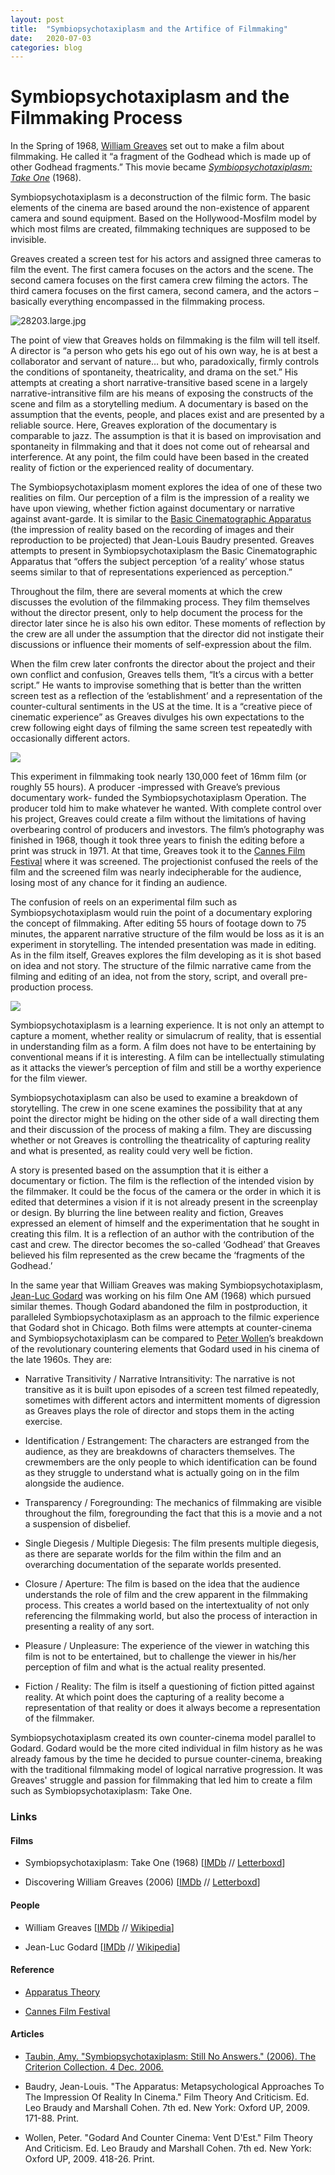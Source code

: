 ```yaml
---
layout: post
title:  "Symbiopsychotaxiplasm and the Artifice of Filmmaking"
date:   2020-07-03
categories: blog
---
```

# Symbiopsychotaxiplasm and the Filmmaking Process

In the Spring of 1968, [William Greaves](https://www.imdb.com/name/nm0337348) set out to make a film about filmmaking. He called it “a fragment of the Godhead which is made up of other Godhead fragments.” This movie became *[Symbiopsychotaxiplasm: Take One](https://www.imdb.com/title/tt0296881)* (1968).

Symbiopsychotaxiplasm is a deconstruction of the filmic form. The basic elements of the cinema are based around the non-existence of apparent camera and sound equipment. Based on the Hollywood-Mosfilm model by which most films are created, filmmaking techniques are supposed to be invisible.

Greaves created a screen test for his actors and assigned three cameras to film the event. The first camera focuses on the actors and the scene. The second camera focuses on the first camera crew filming the actors. The third camera focuses on the first camera, second camera, and the actors –basically everything encompassed in the filmmaking process.

![28203.large.jpg](https://images.squarespace-cdn.com/content/v1/5e13b779a521ce05b02b31c9/1600892504280-WT24AS53RBU94P4IIZM3/28203.large.jpg)

The point of view that Greaves holds on filmmaking is the film will tell itself. A director is “a person who gets his ego out of his own way, he is at best a collaborator and servant of nature… but who, paradoxically, firmly controls the conditions of spontaneity, theatricality, and drama on the set.” His attempts at creating a short narrative-transitive based scene in a largely narrative-intransitive film are his means of exposing the constructs of the scene and film as a storytelling medium. A documentary is based on the assumption that the events, people, and places exist and are presented by a reliable source. Here, Greaves exploration of the documentary is comparable to jazz. The assumption is that it is based on improvisation and spontaneity in filmmaking and that it does not come out of rehearsal and interference. At any point, the film could have been based in the created reality of fiction or the experienced reality of documentary.

The Symbiopsychotaxiplasm moment explores the idea of one of these two realities on film. Our perception of a film is the impression of a reality we have upon viewing, whether fiction against documentary or narrative against avant-garde. It is similar to the [Basic Cinematographic Apparatus](https://en.wikipedia.org/wiki/Apparatus_theory) (the impression of reality based on the recording of images and their reproduction to be projected) that Jean-Louis Baudry presented. Greaves attempts to present in Symbiopsychotaxiplasm the Basic Cinematographic Apparatus that “offers the subject perception ‘of a reality’ whose status seems similar to that of representations experienced as perception.”

Throughout the film, there are several moments at which the crew discusses the evolution of the filmmaking process. They film themselves without the director present, only to help document the process for the director later since he is also his own editor. These moments of reflection by the crew are all under the assumption that the director did not instigate their discussions or influence their moments of self-expression about the film.

When the film crew later confronts the director about the project and their own conflict and confusion, Greaves tells them, “It’s a circus with a better script.” He wants to improvise something that is better than the written screen test as a reflection of the ‘establishment’ and a representation of the counter-cultural sentiments in the US at the time. It is a “creative piece of cinematic experience” as Greaves divulges his own expectations to the crew following eight days of filming the same screen test repeatedly with occasionally different actors.

![](https://images.squarespace-cdn.com/content/v1/5e13b779a521ce05b02b31c9/1600893014008-ALTSUH2WW0ZNX95DYC5S/image-asset.jpeg)

This experiment in filmmaking took nearly 130,000 feet of 16mm film (or roughly 55 hours). A producer -impressed with Greave’s previous documentary work- funded the Symbiopsychotaxiplasm Operation. The producer told him to make whatever he wanted. With complete control over his project, Greaves could create a film without the limitations of having overbearing control of producers and investors. The film’s photography was finished in 1968, though it took three years to finish the editing before a print was struck in 1971. At that time, Greaves took it to the [Cannes Film Festival](https://en.wikipedia.org/wiki/Cannes_Film_Festival) where it was screened. The projectionist confused the reels of the film and the screened film was nearly indecipherable for the audience, losing most of any chance for it finding an audience.

The confusion of reels on an experimental film such as Symbiopsychotaxiplasm would ruin the point of a documentary exploring the concept of filmmaking. After editing 55 hours of footage down to 75 minutes, the apparent narrative structure of the film would be loss as it is an experiment in storytelling. The intended presentation was made in editing. As in the film itself, Greaves explores the film developing as it is shot based on idea and not story. The structure of the filmic narrative came from the filming and editing of an idea, not from the story, script, and overall pre-production process.

![](https://images.squarespace-cdn.com/content/v1/5e13b779a521ce05b02b31c9/1600892532903-900RXYECJ4SXS82GKKHL/image-asset.jpeg)

Symbiopsychotaxiplasm is a learning experience. It is not only an attempt to capture a moment, whether reality or simulacrum of reality, that is essential in understanding film as a form. A film does not have to be entertaining by conventional means if it is interesting. A film can be intellectually stimulating as it attacks the viewer’s perception of film and still be a worthy experience for the film viewer.

Symbiopsychotaxiplasm can also be used to examine a breakdown of storytelling. The crew in one scene examines the possibility that at any point the director might be hiding on the other side of a wall directing them and their discussion of the process of making a film. They are discussing whether or not Greaves is controlling the theatricality of capturing reality and what is presented, as reality could very well be fiction.

A story is presented based on the assumption that it is either a documentary or fiction. The film is the reflection of the intended vision by the filmmaker. It could be the focus of the camera or the order in which it is edited that determines a vision if it is not already present in the screenplay or design. By blurring the line between reality and fiction, Greaves expressed an element of himself and the experimentation that he sought in creating this film. It is a reflection of an author with the contribution of the cast and crew. The director becomes the so-called ‘Godhead’ that Greaves believed his film represented as the crew became the ‘fragments of the Godhead.’

In the same year that William Greaves was making Symbiopsychotaxiplasm, [Jean-Luc Godard](https://www.imdb.com/name/nm0000419) was working on his film One AM (1968) which pursued similar themes. Though Godard abandoned the film in postproduction, it paralleled Symbiopsychotaxiplasm as an approach to the filmic experience that Godard shot in Chicago. Both films were attempts at counter-cinema and Symbiopsychotaxiplasm can be compared to [Peter Wollen](https://en.wikipedia.org/wiki/Peter_Wollen)’s breakdown of the revolutionary countering elements that Godard used in his cinema of the late 1960s. They are:

*   Narrative Transitivity / Narrative Intransitivity: The narrative is not transitive as it is built upon episodes of a screen test filmed repeatedly, sometimes with different actors and intermittent moments of digression as Greaves plays the role of director and stops them in the acting exercise.
    
*   Identification / Estrangement: The characters are estranged from the audience, as they are breakdowns of characters themselves. The crewmembers are the only people to which identification can be found as they struggle to understand what is actually going on in the film alongside the audience.
    
*   Transparency / Foregrounding: The mechanics of filmmaking are visible throughout the film, foregrounding the fact that this is a movie and a not a suspension of disbelief.
    
*   Single Diegesis / Multiple Diegesis: The film presents multiple diegesis, as there are separate worlds for the film within the film and an overarching documentation of the separate worlds presented.
    
*   Closure / Aperture: The film is based on the idea that the audience understands the role of film and the crew apparent in the filmmaking process. This creates a world based on the intertextuality of not only referencing the filmmaking world, but also the process of interaction in presenting a reality of any sort.
    
*   Pleasure / Unpleasure: The experience of the viewer in watching this film is not to be entertained, but to challenge the viewer in his/her perception of film and what is the actual reality presented.
    
*   Fiction / Reality: The film is itself a questioning of fiction pitted against reality. At which point does the capturing of a reality become a representation of that reality or does it always become a representation of the filmmaker.
    

Symbiopsychotaxiplasm created its own counter-cinema model parallel to Godard. Godard would be the more cited individual in film history as he was already famous by the time he decided to pursue counter-cinema, breaking with the traditional filmmaking model of logical narrative progression. It was Greaves' struggle and passion for filmmaking that led him to create a film such as Symbiopsychotaxiplasm: Take One.

### Links

#### Films

*   Symbiopsychotaxiplasm: Take One (1968) \[[IMDb](http://www.imdb.com/title/tt0296881/) // [Letterboxd](https://letterboxd.com/film/symbiopsychotaxiplasm-take-one/)\]
    
*   Discovering William Greaves (2006) \[[IMDb](http://www.imdb.com/title/tt6676204/maindetails) // [Letterboxd](https://letterboxd.com/film/discovering-william-greaves/)\]
    

#### People

*   William Greaves \[[IMDb](https://www.imdb.com/name/nm0337348) // [Wikipedia](https://en.wikipedia.org/wiki/William_Greaves)\]
    
*   Jean-Luc Godard \[[IMDb](https://www.imdb.com/name/nm0000419) // [Wikipedia](https://en.wikipedia.org/wiki/Jean-Luc_Godard)\]
    

#### Reference

*   [Apparatus Theory](https://en.wikipedia.org/wiki/Apparatus_theory)
    
*   [Cannes Film Festival](https://en.wikipedia.org/wiki/Cannes_Film_Festival)
    

#### Articles

*   [Taubin, Amy. "Symbiopsychotaxiplasm: Still No Answers." (2006). The Criterion Collection. 4 Dec. 2006.](https://www.criterion.com/current/posts/460-symbiopsychotaxiplasm-still-no-answers)
    
*   Baudry, Jean-Louis. "The Apparatus: Metapsychological Approaches To The Impression Of Reality In Cinema." Film Theory And Criticism. Ed. Leo Braudy and Marshall Cohen. 7th ed. New York: Oxford UP, 2009. 171-88. Print.
    
*   Wollen, Peter. "Godard And Counter Cinema: Vent D'Est." Film Theory And Criticism. Ed. Leo Braudy and Marshall Cohen. 7th ed. New York: Oxford UP, 2009. 418-26. Print.